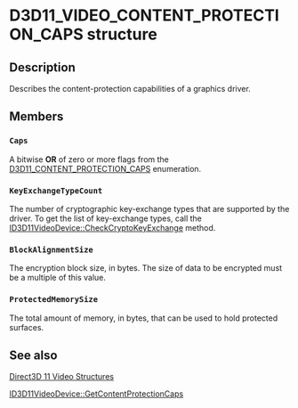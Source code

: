 # D3D11_VIDEO_CONTENT_PROTECTION_CAPS structure

## Description

Describes the content-protection capabilities of a graphics driver.

## Members

### `Caps`

A bitwise **OR** of zero or more flags from the [D3D11_CONTENT_PROTECTION_CAPS](https://learn.microsoft.com/windows/desktop/api/d3d11/ne-d3d11-d3d11_content_protection_caps) enumeration.

### `KeyExchangeTypeCount`

The number of cryptographic key-exchange types that are supported by the driver. To get the list of key-exchange types, call the [ID3D11VideoDevice::CheckCryptoKeyExchange](https://learn.microsoft.com/windows/desktop/api/d3d11/nf-d3d11-id3d11videodevice-checkcryptokeyexchange) method.

### `BlockAlignmentSize`

The encryption block size, in bytes. The size of data to be encrypted must be a multiple of this value.

### `ProtectedMemorySize`

The total amount of memory, in bytes, that can be used to hold protected surfaces.

## See also

[Direct3D 11 Video Structures](https://learn.microsoft.com/windows/desktop/medfound/direct3d-11-video-structures)

[ID3D11VideoDevice::GetContentProtectionCaps](https://learn.microsoft.com/windows/desktop/api/d3d11/nf-d3d11-id3d11videodevice-getcontentprotectioncaps)